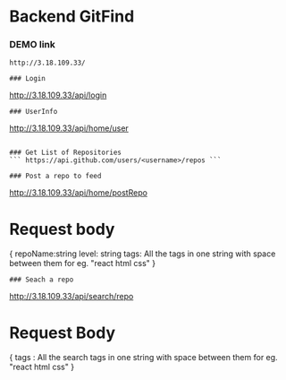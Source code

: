 # Backend GitFind

### DEMO link
```
http://3.18.109.33/

### Login
```
http://3.18.109.33/api/login
```
### UserInfo 
```
http://3.18.109.33/api/home/user
```

### Get List of Repositories
``` https://api.github.com/users/<username>/repos ```

### Post a repo to feed
```
http://3.18.109.33/api/home/postRepo
# Request body 
{
    repoName:string
    level: string
    tags: All the tags in one string with space between them for eg. "react html css"
}
```
### Seach a repo
```
http://3.18.109.33/api/search/repo
# Request Body
{
    tags : All the search tags in one string with space between them for eg. "react html css"
}
```

